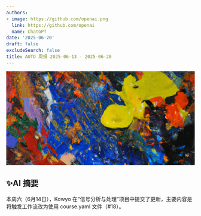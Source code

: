 ```yaml
---
authors:
- image: https://github.com/openai.png
  link: https://github.com/openai
  name: ChatGPT
date: '2025-06-20'
draft: false
excludeSearch: false
title: AUTO 周报 2025-06-13 - 2025-06-20
---
```


![AI Image of the Week](generated_image_cropped.png)

## ✨AI 摘要

本周六（6月14日），Kowyo 在“信号分析与处理”项目中提交了更新，主要内容是将触发工作流改为使用 course.yaml 文件（#18）。

